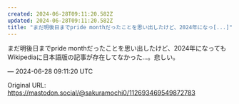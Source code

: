```yaml
---
created: 2024-06-28T09:11:20.582Z
updated: 2024-06-28T09:11:20.582Z
title: "まだ明後日までpride monthだったことを思い出したけど、2024年になっ[...]"
---
```


<p>まだ明後日までpride monthだったことを思い出したけど、2024年になってもWikipediaに日本語版の記事が存在してなかった…。悲しい。</p>

&mdash; 2024-06-28 09:11:20 UTC

Original URL: https://mastodon.social/@sakuramochi0/112693469549872783
